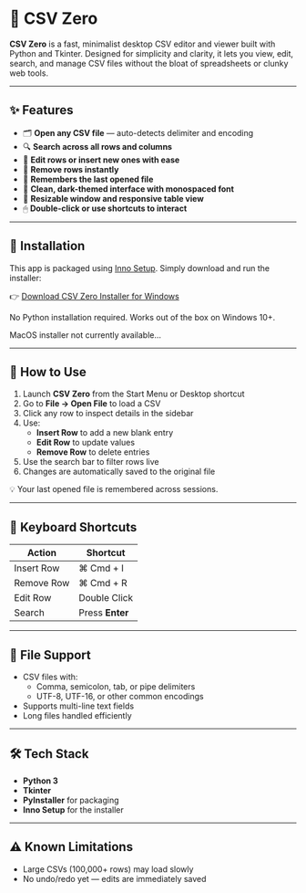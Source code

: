 # 📄 CSV Zero

**CSV Zero** is a fast, minimalist desktop CSV editor and viewer built with Python and Tkinter. Designed for simplicity and clarity, it lets you view, edit, search, and manage CSV files without the bloat of spreadsheets or clunky web tools.

---

## ✨ Features

- 🗂 **Open any CSV file** — auto-detects delimiter and encoding
- 🔍 **Search across all rows and columns**
- 📝 **Edit rows or insert new ones with ease**
- 🧹 **Remove rows instantly**
- 📁 **Remembers the last opened file**
- 🧠 **Clean, dark-themed interface with monospaced font**
- 📐 **Resizable window and responsive table view**
- 🖱 **Double-click or use shortcuts to interact**

---

## 🚀 Installation

This app is packaged using [Inno Setup](https://jrsoftware.org/isinfo.php). Simply download and run the installer:

👉 [Download CSV Zero Installer for Windows](https://github.com/royalsaltmerchant/csv_apps/raw/main/CSVZeroInstaller_windows.exe)

No Python installation required. Works out of the box on Windows 10+.

MacOS installer not currently available...

---

## 🔧 How to Use

1. Launch **CSV Zero** from the Start Menu or Desktop shortcut
2. Go to **File → Open File** to load a CSV
3. Click any row to inspect details in the sidebar
4. Use:
   - **Insert Row** to add a new blank entry
   - **Edit Row** to update values
   - **Remove Row** to delete entries
5. Use the search bar to filter rows live
6. Changes are automatically saved to the original file

💡 Your last opened file is remembered across sessions.

---

## 🧠 Keyboard Shortcuts

| Action         | Shortcut        |
|----------------|-----------------|
| Insert Row     | ⌘ Cmd + I       |
| Remove Row     | ⌘ Cmd + R       |
| Edit Row       | Double Click |
| Search         | Press **Enter** |

---

## 📁 File Support

- CSV files with:
  - Comma, semicolon, tab, or pipe delimiters
  - UTF-8, UTF-16, or other common encodings
- Supports multi-line text fields
- Long files handled efficiently

---

## 🛠 Tech Stack

- **Python 3**
- **Tkinter**
- **PyInstaller** for packaging
- **Inno Setup** for the installer

---

## ⚠️ Known Limitations

- Large CSVs (100,000+ rows) may load slowly
- No undo/redo yet — edits are immediately saved
